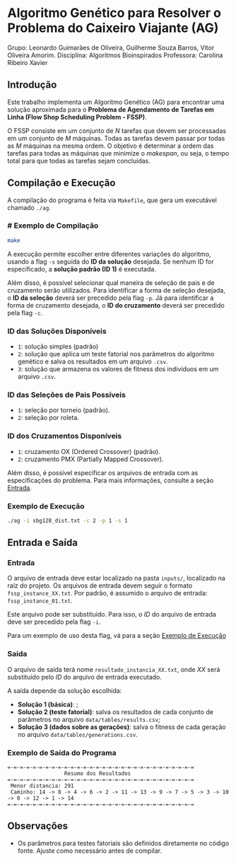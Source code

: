 # Algoritmo Genético para Resolver o Problema do Caixeiro Viajante (AG)

Grupo: Leonardo Guimarães de Oliveira, Guilherme Souza Barros, Vítor Oliveira Amorim.
Disciplina: Algoritmos Bioinspirados
Professora: Carolina Ribeiro Xavier

## Introdução

Este trabalho implementa um Algoritmo Genético (AG) para encontrar uma solução aproximada para o **Problema de Agendamento de Tarefas em Linha (Flow Shop Scheduling Problem - FSSP)**.

O FSSP consiste em um conjunto de *N* tarefas que devem ser processadas em um conjunto de *M* máquinas. Todas as tarefas devem passar por todas as *M* máquinas na mesma ordem. O objetivo é determinar a ordem das tarefas para todas as máquinas que minimize o *makespan*, ou seja, o tempo total para que todas as tarefas sejam concluídas.

## Compilação e Execução

A compilação do programa é feita via `Makefile`, que gera um executável chamado `./ag`.

### # Exemplo de Compilação
``` bash
make
```

A execução permite escolher entre diferentes variações do algoritmo, usando a flag `-s` seguida do **ID da solução** desejada. Se nenhum ID for especificado, a **solução padrão (ID 1)** é executada.

Além disso, é possível selecionar qual maneira de seleção de pais e de cruzamento serão utilizados. Para identificar a forma de seleção desejada, o **ID da seleção** deverá ser precedido pela flag `-p`. Já para identificar a forma de cruzamento desejada, o **ID do cruzamento** deverá ser precedido pela flag `-c`.

### ID das Soluções Disponíveis
- `1`: solução simples (padrão)
- `2`: solução que aplica um teste fatorial nos parâmetros do algoritmo genético e salva os resultados em um arquivo `.csv`.
- `3`: solução que armazena os valores de fitness dos indivíduos em um arquivo `.csv`.

### ID das Seleções de Pais Possíveis
- `1`: seleção por torneio (padrão).
- `2`: seleção por roleta.

### ID dos Cruzamentos Disponíveis
- `1`: cruzamento OX (Ordered Crossover) (padrão).
- `2`: cruzamento PMX (Partially Mapped Crossover).

Além disso, é possível especificar os arquivos de entrada com as especificações do problema. Para mais informações, consulte a seção [Entrada](#entrada).

### Exemplo de Execução
```bash
./ag -i sbg128_dist.txt -c 2 -p 1 -s 1
```

## Entrada e Saída
### Entrada

O arquivo de entrada deve estar localizado na pasta `inputs/`, localizado na raíz do projeto. Os arquivos de entrada devem seguir o formato `fssp_instance_XX.txt`. Por padrão, é assumido o arquivo de entrada: `fssp_instance_01.txt`.

Este arquivo pode ser substituído. Para isso, o *ID* do arquivo de entrada deve ser precedido pela flag `-i`.

Para um exemplo de uso desta flag, vá para a seção [Exemplo de Execução](#exemplo-de-execucao)

### Saida

O arquivo de saída terá nome `resultado_instancia_XX.txt`, onde *XX* será substituído pelo *ID* do arquivo de entrada executado.

A saída depende da solução escolhida:
- **Solução 1 (básica)**: ;
- **Solução 2 (teste fatorial)**: salva os resultados de cada conjunto de parâmetros no arquivo `data/tables/results.csv`;
- **Solução 3 (dados sobre as gerações)**: salva o fitness de cada geração no arquivo `data/tables/generations.csv`.

### Exemplo de Saída do Programa
```
=-=-=-=-=-=-=-=-=-=-=-=-=-=-=-=-=-=-=-=-=-=-=-=-=-=-=-=-=-=
                  Resumo dos Resultados
=-=-=-=-=-=-=-=-=-=-=-=-=-=-=-=-=-=-=-=-=-=-=-=-=-=-=-=-=-=
 Menor distancia: 291
 Caminho: 14 -> 8 -> 4 -> 6 -> 2 -> 11 -> 13 -> 9 -> 7 -> 5 -> 3 -> 10 -> 0 -> 12 -> 1 -> 14
=-=-=-=-=-=-=-=-=-=-=-=-=-=-=-=-=-=-=-=-=-=-=-=-=-=-=-=-=-=
```

## Observações

- Os parâmetros para testes fatoriais são definidos diretamente no código fonte. Ajuste como necessário antes de compilar.